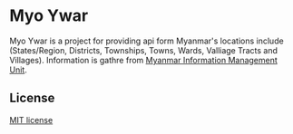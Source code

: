 # Myo Ywar

Myo Ywar is a project for providing api form Myanmar's locations include (States/Region, Districts, Townships, Towns, Wards, Valliage Tracts and Villages). Information is gathre from [Myanmar Information Management Unit](http://www.themimu.info/place-codes). 

## License
[MIT license](http://opensource.org/licenses/MIT)
